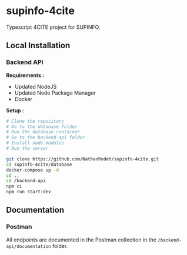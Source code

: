 # supinfo-4cite

Typescript 4CITE project for SUPINFO.

## Local Installation

### Backend API

**Requirements :**

- Updated NodeJS
- Updated Node Package Manager
- Docker

**Setup :**

```bash
# Clone the repository
# Go to the database folder
# Run the database container
# Go to the backend-api folder
# Install node modules
# Run the server

git clone https://github.com/NathanRodet/supinfo-4cite.git
cd supinfo-4cite/database
docker-compose up -d
cd ..
cd /backend-api
npm ci
npm run start:dev
```

## Documentation

### Postman

All endpoints are documented in the Postman collection in the `/backend-api/documentation` folder.



